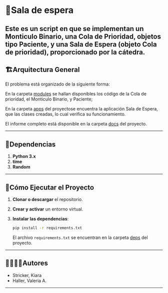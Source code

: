 # 🐍Sala de espera 

Este es un script en que se implementan un Monticulo Binario, una Cola de Prioridad, objetos tipo Paciente, y una Sala de Espera (objeto Cola de prioridad), proporcionado por la cátedra.
---
## 🏗Arquitectura General

El problema está organizado de la siguiente forma:

En la carpeta [modules](./modules) se hallan disponibles los código de la Cola de prioridad, el Monticulo Binario, y Paciente;

En la carpeta [apps](./apps) del proyectose encuentra la aplicación Sala de Espera, que las clases creadas, lo cual verifica su funcionamiento.

El informe completo está disponible en la carpeta [docs](./docs) del proyecto.

---
## 📑Dependencias

1. **Python 3.x**
2. **time** 
3. **Random**


---
## 🚀Cómo Ejecutar el Proyecto
1. **Clonar o descargar** el repositorio.

2. **Crear y activar** un entorno virtual.

3. **Instalar las dependencias**:
   ```bash
   pip install -r requirements.txt
   ```
   El archivo `requirements.txt` se encuentran en la carpeta [deps](./deps) del proyecto.

---
## 🙎‍♀️🙎‍♂️Autores

- Stricker, Kiara
- Haller, Valeria A.

---
